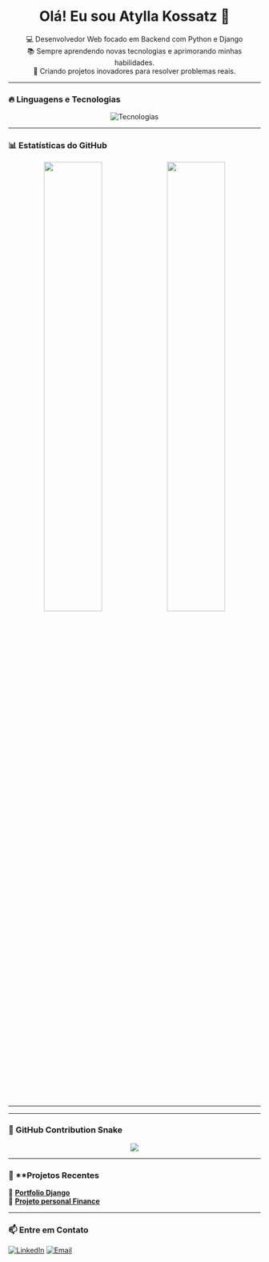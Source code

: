 <h1 align="center">Olá! Eu sou Atylla Kossatz 👋</h1>

<p align="center">
💻 Desenvolvedor Web focado em Backend com Python e Django <br>
📚 Sempre aprendendo novas tecnologias e aprimorando minhas habilidades. <br>
🚀 Criando projetos inovadores para resolver problemas reais. 
</p>

---

### 🔥 **Linguagens e Tecnologias**
<p align="center">
  <img src="https://skillicons.dev/icons?i=python,django,typescript,php,postgresql,git,linux,docker" alt="Tecnologias" />
</p>

---

### 📊 **Estatísticas do GitHub**
<p align="center">
  <img width="48%" src="https://github-readme-stats.vercel.app/api?username=SrKossatz&show_icons=true&theme=radical"/>
  <img width="48%" src="https://github-readme-streak-stats.herokuapp.com/?user=SrKossatz&theme=radical"/>
</p>

---

---
### 🐍 GitHub Contribution Snake

<p align="center">
  <img src="https://raw.githubusercontent.com/SrKossatz/SrKossatz/output/github-contribution-grid-snake.svg" />
</p>


---
### 🚀 **Projetos Recentes
📌 [**Portfolio Django**](https://portfolio-u63n.onrender.com)  
📌 [**Projeto personal Finance**](https://github.com/SrKossatz/personal-finance-manager)

---

### 📫 **Entre em Contato**
[![LinkedIn](https://img.shields.io/badge/-LinkedIn-blue?style=flat-square&logo=linkedin)](https://www.linkedin.com/in/atyllakossatz/)
[![Email](https://img.shields.io/badge/-Email-red?style=flat-square&logo=gmail)](mailto:atyllakossatz@gmail.com)


